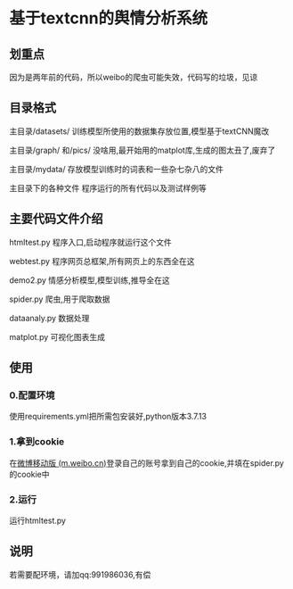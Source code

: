 # 基于textcnn的舆情分析系统
## 划重点
因为是两年前的代码，所以weibo的爬虫可能失效，代码写的垃圾，见谅
## 目录格式

主目录/datasets/		训练模型所使用的数据集存放位置,模型基于textCNN魔改

主目录/graph/	和/pics/			没啥用,最开始用的matplot库,生成的图太丑了,废弃了

主目录/mydata/		存放模型训练时的词表和一些杂七杂八的文件

主目录下的各种文件	程序运行的所有代码以及测试样例等



## 主要代码文件介绍

htmltest.py	程序入口,启动程序就运行这个文件

webtest.py	 程序网页总框架,所有网页上的东西全在这

demo2.py	   情感分析模型,模型训练,推导全在这

spider.py		爬虫,用于爬取数据

dataanaly.py  数据处理

matplot.py	 可视化图表生成





## 使用

### 0.配置环境

使用requirements.yml把所需包安装好,python版本3.7.13

### 1.拿到cookie

在[微博移动版 (m.weibo.cn)](https://m.weibo.cn/)登录自己的账号拿到自己的cookie,并填在spider.py的cookie中

### 2.运行

运行htmltest.py



## 说明
若需要配环境，请加qq:991986036,有偿
